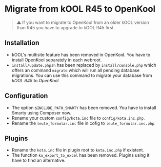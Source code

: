 # Migrate from kOOL R45 to OpenKool

> ⚠️ If you want to migrate to OpenKool from an older kOOL version than R45 you have to upgrade to kOOL R45 first.

## Installation
- kOOL's multisite feature has been removed in OpenKool. You have to install OpenKool separately in each webroot.
- `install/update.phpsh` has been replaced by `install/console.php` which offers an command `migrate` which will run all pending database migrations. You can use this command to migrate your database from _kOOL R45_ to _OpenKool_.

## Configuration
- The option `$INCLUDE_PATH_SMARTY` has been removed. You have to install Smarty using Composer now.
- Rename your custom `config/kota.inc` file to `config/kota.inc.php`.
- Rename the `leute_formular.inc` file in cofig to `leute_formular.inc.php`.

## Plugins
- Rename the `kota.inc` file in plugin root to `kota.inc.php` if existent.
- The function `ko_export_to_excel` has been removed. Plugins using it have to find an alternative.
